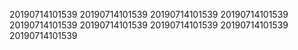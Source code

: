 20190714101539
20190714101539
20190714101539
20190714101539
20190714101539
20190714101539
20190714101539
20190714101539
20190714101539
